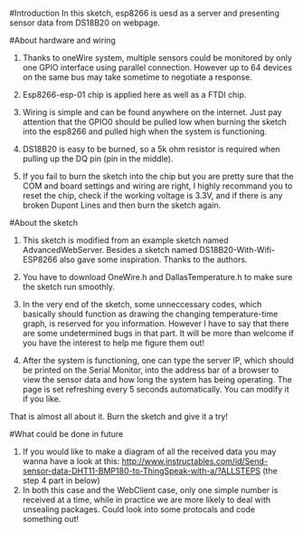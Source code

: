 #Introduction
In this sketch, esp8266 is uesd as a server and presenting sensor data from DS18B20 on webpage.

#About hardware and wiring

1. Thanks to oneWire system, multiple sensors could be monitored by only one GPIO interface using parallel connection. However up to 64 devices on the same bus may take sometime to negotiate a response.

2. Esp8266-esp-01 chip is applied here as well as a FTDI chip.

3. Wiring is simple and can be found anywhere on the internet. Just pay attention that the GPIO0 should be pulled low when
   burning the sketch into the esp8266 and pulled high when the system is functioning.
   
4. DS18B20 is easy to be burned, so a 5k ohm resistor is required when pulling up the DQ pin (pin in the middle).

5. If you fail to burn the sketch into the chip but you are pretty sure that the COM and board settings and wiring are right,
   I highly recommand you to reset the chip, check if the working voltage is 3.3V, and if there is any broken Dupont Lines and 
   then burn the sketch again.


#About the sketch

1. This sketch is modified from an example sketch named AdvancedWebServer. Besides a sketch named DS18B20-With-Wifi-ESP8266 also
   gave some inspiration. Thanks to the authors.

2. You have to download OneWire.h and DallasTemperature.h to make sure the sketch run smoothly.

3. In the very end of the sketch, some unneccessary codes, which basically should function as drawing the changing temperature-time 
   graph, is reserved for you information. However I have to say that there are some undetermined bugs in that part. It will be more
   than welcome if you have the interest to help me figure them out!

4. After the system is functioning, one can type the server IP, which should be printed on the Serial Monitor, into the address bar of a browser to view the sensor data and
    how long the system has being operating. The page is set refreshing every 5 seconds automatically. You can modify it if 
    you like.

That is almost all about it. Burn the sketch and give it a try!

#What could be done in future
1. If you would like to make a diagram of all the received data you may wanna have a look at this: http://www.instructables.com/id/Send-sensor-data-DHT11-BMP180-to-ThingSpeak-with-a/?ALLSTEPS (the step 4 part in below)
2. In both this case and the WebClient case, only one simple number is received at a time, while in practice we are more likely to deal with unsealing packages. Could look into some protocals and code something out!
